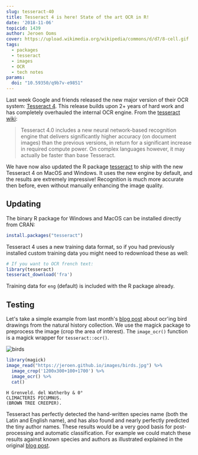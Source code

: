 ```yaml
---
slug: tesseract-40
title: Tesseract 4 is here! State of the art OCR in R!
date: '2018-11-06'
topicid: 1439
author: Jeroen Ooms
cover: https://upload.wikimedia.org/wikipedia/commons/d/d7/8-cell.gif
tags:
  - packages
  - tesseract
  - images
  - OCR
  - tech notes
params:
  doi: "10.59350/q9b7v-e9851"
---
```


Last week Google and friends released the new major version of their OCR system: [Tesseract 4](https://github.com/tesseract-ocr/tesseract/releases). This release builds upon 2+ years of hard work and has completely overhauled the internal OCR engine. From the [tesseract wiki](https://github.com/tesseract-ocr/tesseract/wiki/TrainingTesseract-4.00):

> Tesseract 4.0 includes a new neural network-based recognition engine that delivers significantly higher accuracy (on document images) than the previous versions, in return for a significant increase in required compute power. On complex languages however, it may actually be faster than base Tesseract.

We have now also updated the R package [tesseract](https://cloud.r-project.org/web/packages/tesseract/index.html) to ship with the new Tesseract 4 on MacOS and Windows. It uses the new engine by default, and the results are extremely impressive! Recognition is much more accurate then before, even without manually enhancing the image quality.

## Updating

The binary R package for Windows and MacOS can be installed directly from CRAN:

```r
install.packages("tesseract")
```

Tesseract 4 uses a new training data format, so if you had previously installed custom training data you might need to redownload these as well:

```r
# If you want to OCR french text:
library(tesseract)
tesseract_download('fra')
```

Training data for `eng` (default) is included with the R package already.

## Testing

Let's take a simple example from last month's [blog post](/blog/2018/08/28/birds-ocr/) about ocr'ing bird drawings from the natural history collection. We use the magick package to preprocess the image (crop the area of interest). The `image_ocr()` function is a magick wrapper for `tesseract::ocr()`.

![birds](https://jeroen.github.io/images/birds.jpg)


```r
library(magick)
image_read("https://jeroen.github.io/images/birds.jpg") %>%
  image_crop('1200x300+100+1700') %>%
  image_ocr() %>%
  cat()
```

```
H Grenveld. del Watherby & 0°
CLIMACTERIS PICUMNUS.
(BROWN TREE CREEPER).
```


Tesseract has perfectly detected the hand-written species name (both the Latin and English name), and has also found and nearly perfectly predicted the tiny author names. These results would be a very good basis for post-processing and automatic classification. For example we could match these results against known species and authors as illustrated explained in the original [blog post](/blog/2018/08/28/birds-ocr/).

